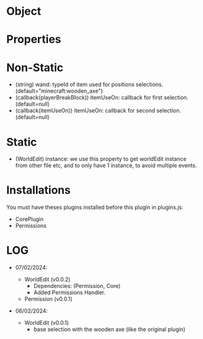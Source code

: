# Object

# Properties

# Non-Static

- (string) wand: typeId of item used for positions selections. (default="minecraft:wooden_axe")
- (callback(playerBreakBlock)) itemUseOn: callback for first selection. (default=null)
- (callback(itemUseOn)) itemUseOn: callback for second selection. (default=null)


# Static

- (WorldEdit) instance: we use this property to get worldEdit instance from other file etc, and to only have 1 instance, to avoid multiple events.

# Installations
You must have theses plugins installed before this plugin in plugins.js:
- CorePlugin
- Permissions

# LOG

- 07/02/2024:
    -  WorldEdit (v0.0.2)
        -    Dependencies: (Permission, Core)
        -    Added Permissions Handler.
    -  Permission (v0.0.1)


- 06/02/2024:
    -  WorldEdit (v0.0.1)
        - base selection with the wooden axe (like the original plugin)
